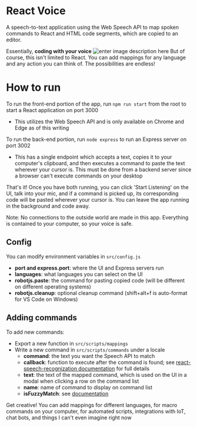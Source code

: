 # React Voice
A speech-to-text application using the Web Speech API to map spoken commands to React and HTML code segments, which are copied to an editor.

Essentially, **coding with your voice**
![enter image description here](https://media.tenor.com/images/5bcb5056e6dfe7f757018ecaa8a4b868/tenor.gif)
But of course, this isn't limited to React. You can add mappings for any language and any action you can think of. The possibilities are endless!

# How to run

To run the front-end portion of the app, run `npm run start` from the root to start a React application on port 3000
 - This utilizes the Web Speech API and is only available on Chrome and Edge as of this writing

To run the back-end portion, run `node express` to run an Express server on port 3002
 - This has a single endpoint which accepts a text, copies it to your computer's clipboard, and then executes a command to paste the text wherever your cursor is. This must be done from a backend server since a browser can't execute commands on your desktop

That's it! Once you have both running, you can click 'Start Listening' on the UI, talk into your mic, and if a command is picked up, its corresponding code will be pasted wherever your cursor is. You can leave the app running in the background and code away.

Note: No connections to the outside world are made in this app. Everything is contained to your computer, so your voice is safe.

## Config

You can modify environment variables in `src/config.js`
 - **port and express.port**: where the UI and Express servers run
 - **languages**: what languages you can select on the UI
 - **robotjs.paste**: the command for pasting copied code (will be different on different operating systems)
 - **robotjs.cleanup**: optional cleanup command (shift+alt+f is auto-format for VS Code on Windows)

## Adding commands

To add new commands:
 - Export a new function in `src/scripts/mappings`
 - Write a new command in `src/scripts/commands` under a locale
	 - **command**: the text you want the Speech API to match
	 - **callback**: function to execute after the command is found; see [react-speech-recognization documentation](https://www.npmjs.com/package/react-speech-recognition) for full details
	 - **text**: the text of the mapped command, which is used on the UI in a modal when clicking a row on the command list
	 - **name**: name of command to display on command list
	 - **isFuzzyMatch**: see [documentation](https://www.npmjs.com/package/react-speech-recognition)

Get creative! You can add mappings for different languages, for macro commands on your computer, for automated scripts, integrations with IoT, chat bots, and things I can't even imagine right now

